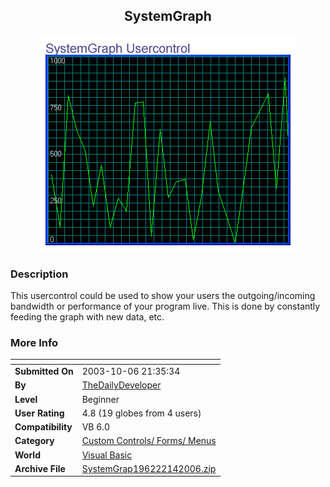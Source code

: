﻿<div align="center">

## SystemGraph

<img src="PIC200614929242677.jpg">
</div>

### Description

This usercontrol could be used to show your users the outgoing/incoming bandwidth or performance of your program live. This is done by constantly feeding the graph with new data, etc.
 
### More Info
 


<span>             |<span>
---                |---
**Submitted On**   |2003-10-06 21:35:34
**By**             |[TheDailyDeveloper](https://github.com/Planet-Source-Code/PSCIndex/blob/master/ByAuthor/thedailydeveloper.md)
**Level**          |Beginner
**User Rating**    |4.8 (19 globes from 4 users)
**Compatibility**  |VB 6\.0
**Category**       |[Custom Controls/ Forms/  Menus](https://github.com/Planet-Source-Code/PSCIndex/blob/master/ByCategory/custom-controls-forms-menus__1-4.md)
**World**          |[Visual Basic](https://github.com/Planet-Source-Code/PSCIndex/blob/master/ByWorld/visual-basic.md)
**Archive File**   |[SystemGrap196222142006\.zip](https://github.com/Planet-Source-Code/thedailydeveloper-systemgraph__1-63914/archive/master.zip)








